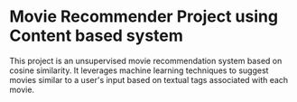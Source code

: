 # Movie Recommender Project using Content based system

This project is an unsupervised movie recommendation system based on cosine similarity. It leverages machine learning techniques to suggest movies similar to a user's input based on textual tags associated with each movie.
